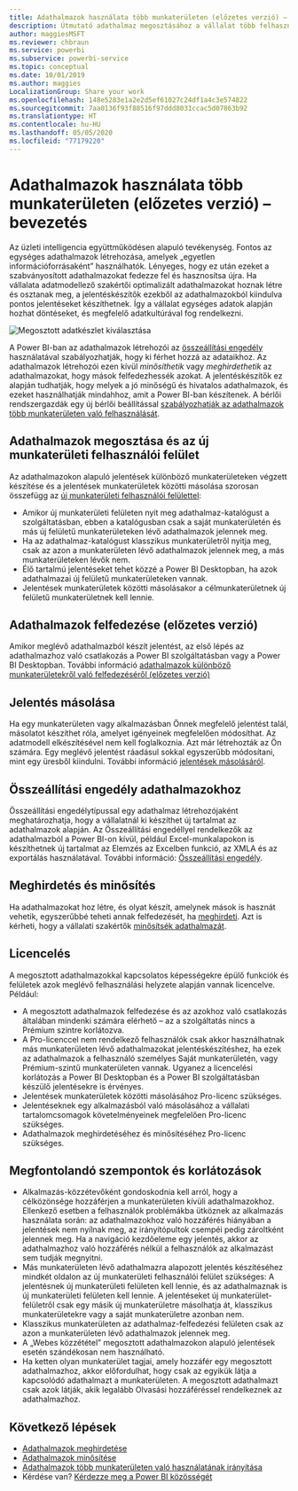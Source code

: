 ```yaml
---
title: Adathalmazok használata több munkaterületen (előzetes verzió) – bevezetés
description: Útmutató adathalmaz megosztásához a vállalat több felhasználójával. Így mind jelentéseket készíthetnek az Ön adathalmaza alapján a saját munkaterületükön.
author: maggiesMSFT
ms.reviewer: chbraun
ms.service: powerbi
ms.subservice: powerbi-service
ms.topic: conceptual
ms.date: 10/01/2019
ms.author: maggies
LocalizationGroup: Share your work
ms.openlocfilehash: 148e5283e1a2e2d5ef61027c24df1a4c3e574822
ms.sourcegitcommit: 7aa0136f93f88516f97ddd8031ccac5d07863b92
ms.translationtype: HT
ms.contentlocale: hu-HU
ms.lasthandoff: 05/05/2020
ms.locfileid: "77179220"
---
```

# <a name="intro-to-datasets-across-workspaces-preview"></a>Adathalmazok használata több munkaterületen (előzetes verzió) – bevezetés

Az üzleti intelligencia együttműködésen alapuló tevékenység. Fontos az egységes adathalmazok létrehozása, amelyek „egyetlen információforrásaként” használhatók. Lényeges, hogy ez után ezeket a szabványosított adathalmazokat fedezze fel és hasznosítsa újra. Ha vállalata adatmodellező szakértői optimalizált adathalmazokat hoznak létre és osztanak meg, a jelentéskészítők ezekből az adathalmazokból kiindulva pontos jelentéseket készíthetnek. Így a vállalat egységes adatok alapján hozhat döntéseket, és megfelelő adatkultúrával fog rendelkezni.

![Megosztott adatkészlet kiválasztása](media/service-datasets-across-workspaces/power-bi-select-shared-dataset.png)

A Power BI-ban az adathalmazok létrehozói az [összeállítási engedély](service-datasets-build-permissions.md) használatával szabályozhatják, hogy ki férhet hozzá az adataikhoz. Az adathalmazok létrehozói ezen kívül *minősíthetik* vagy *meghirdethetik* az adathalmazokat, hogy mások felfedezhessék azokat. A jelentéskészítők ez alapján tudhatják, hogy melyek a jó minőségű és hivatalos adathalmazok, és ezeket használhatják mindahhoz, amit a Power BI-ban készítenek. A bérlői rendszergazdák egy új bérlői beállítással [szabályozhatják az adathalmazok több munkaterületen való felhasználását](service-datasets-admin-across-workspaces.md).

## <a name="dataset-sharing-and-the-new-workspace-experience"></a>Adathalmazok megosztása és az új munkaterületi felhasználói felület

Az adathalmazokon alapuló jelentések különböző munkaterületeken végzett készítése és a jelentések munkaterületek közötti másolása szorosan összefügg az [új munkaterületi felhasználói felülettel](service-create-the-new-workspaces.md):

- Amikor új munkaterületi felületen nyit meg adathalmaz-katalógust a szolgáltatásban, ebben a katalógusban csak a saját munkaterületén és más új felületű munkaterületeken lévő adathalmazok jelennek meg. 
- Ha az adathalmaz-katalógust klasszikus munkaterületről nyitja meg, csak az azon a munkaterületen lévő adathalmazok jelennek meg, a más munkaterületeken lévők nem.
- Élő tartalmú jelentéseket tehet közzé a Power BI Desktopban, ha azok adathalmazai új felületű munkaterületeken vannak.
- Jelentések munkaterületek közötti másolásakor a célmunkaterületnek új felületű munkaterületnek kell lennie.

## <a name="discover-datasets-preview"></a>Adathalmazok felfedezése (előzetes verzió)

Amikor meglévő adathalmazból készít jelentést, az első lépés az adathalmazhoz való csatlakozás a Power BI szolgáltatásban vagy a Power BI Desktopban. További információ [adathalmazok különböző munkaterületekről való felfedezéséről (előzetes verzió)](service-datasets-discover-across-workspaces.md)

## <a name="copy-a-report"></a>Jelentés másolása

Ha egy munkaterületen vagy alkalmazásban Önnek megfelelő jelentést talál, másolatot készíthet róla, amelyet igényeinek megfelelően módosíthat. Az adatmodell elkészítésével nem kell foglalkoznia. Azt már létrehozták az Ön számára. Egy meglévő jelentést ráadásul sokkal egyszerűbb módosítani, mint egy üresből kiindulni. További információ [jelentések másolásáról](service-datasets-copy-reports.md).

## <a name="build-permission-for-datasets"></a>Összeállítási engedély adathalmazokhoz

Összeállítási engedélytípussal egy adathalmaz létrehozójaként meghatározhatja, hogy a vállalatnál ki készíthet új tartalmat az adathalmazok alapján. Az Összeállítási engedéllyel rendelkezők az adathalmazból a Power BI-on kívül, például Excel-munkalapokon is készíthetnek új tartalmat az Elemzés az Excelben funkció, az XMLA és az exportálás használatával. További információ: [Összeállítási engedély](service-datasets-build-permissions.md).

## <a name="promotion-and-certification"></a>Meghirdetés és minősítés

Ha adathalmazokat hoz létre, és olyat készít, amelynek mások is hasznát vehetik, egyszerűbbé teheti annak felfedezését, ha [meghirdeti](service-datasets-promote.md). Azt is kérheti, hogy a vállalati szakértők [minősítsék adathalmazát](service-datasets-certify.md).

## <a name="licensing"></a>Licencelés

A megosztott adathalmazokkal kapcsolatos képességekre épülő funkciók és felületek azok meglévő felhasználási helyzete alapján vannak licencelve. Például:

- A megosztott adathalmazok felfedezése és az azokhoz való csatlakozás általában mindenki számára elérhető – az a szolgáltatás nincs a Prémium szintre korlátozva.
- A Pro-licenccel nem rendelkező felhasználók csak akkor használhatnak más munkaterületen lévő adathalmazokat jelentéskészítéshez, ha ezek az adathalmazok a felhasználó személyes Saját munkaterületén, vagy Prémium-szintű munkaterületen vannak. Ugyanez a licencelési korlátozás a Power BI Desktopban és a Power BI szolgáltatásban készülő jelentésekre is érvényes.
- Jelentések munkaterületek közötti másolásához Pro-licenc szükséges.
- Jelentéseknek egy alkalmazásból való másolásához a vállalati tartalomcsomagok követelményeinek megfelelően Pro-licenc szükséges.
- Adathalmazok meghirdetéséhez és minősítéséhez Pro-licenc szükséges.

## <a name="considerations-and-limitations"></a>Megfontolandó szempontok és korlátozások

- Alkalmazás-közzétevőként gondoskodnia kell arról, hogy a célközönsége hozzáférjen a munkaterületen kívüli adathalmazokhoz. Ellenkező esetben a felhasználók problémákba ütköznek az alkalmazás használata során: az adathalmazokhoz való hozzáférés hiányában a jelentések nem nyílnak meg, az irányítópultok csempéi pedig zároltként jelennek meg. Ha a navigáció kezdőeleme egy jelentés, akkor az adathalmazhoz való hozzáférés nélkül a felhasználók az alkalmazást sem tudják megnyitni.
- Más munkaterületen lévő adathalmazra alapozott jelentés készítéséhez mindkét oldalon az új munkaterületi felhasználói felület szükséges: A jelentésnek új munkaterületi felületen kell lennie, és az adathalmaznak is új munkaterületi felületen kell lennie. A jelentéseket új munkaterület-felületről csak egy másik új munkaterületre másolhatja át, klasszikus munkaterületekre vagy a saját munkaterületre azonban nem. 
- Klasszikus munkaterületen az adathalmaz-felfedezési felületen csak az azon a munkaterületen lévő adathalmazok jelennek meg.
- A „Webes közzététel” megosztott adathalmazokon alapuló jelentések esetén szándékosan nem használható.
- Ha ketten olyan munkaterület tagjai, amely hozzáfér egy megosztott adathalmazhoz, akkor előfordulhat, hogy csak az egyikük látja a kapcsolódó adathalmazt a munkaterületen. A megosztott adathalmazt csak azok látják, akik legalább Olvasási hozzáféréssel rendelkeznek az adathalmazhoz. 

## <a name="next-steps"></a>Következő lépések

- [Adathalmazok meghirdetése](service-datasets-promote.md)
- [Adathalmazok minősítése](service-datasets-certify.md)
- [Adathalmazok több munkaterületen való használatának irányítása](service-datasets-admin-across-workspaces.md)
- Kérdése van? [Kérdezze meg a Power BI közösségét](https://community.powerbi.com/)
